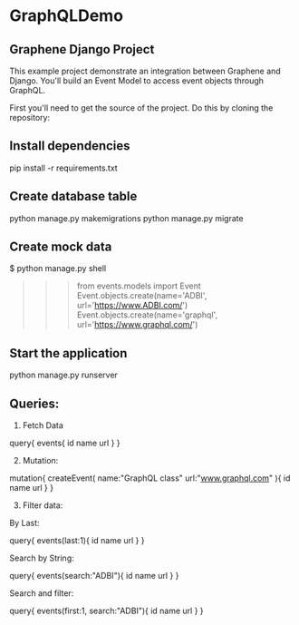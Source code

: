 # GraphQLDemo

## Graphene Django Project
This example project demonstrate an integration between Graphene and Django. You'll build an Event Model to access event objects through GraphQL.

First you'll need to get the source of the project. Do this by cloning the repository:

## Install dependencies
pip install -r requirements.txt

## Create database table
python manage.py makemigrations
python manage.py migrate

## Create mock data
$ python manage.py shell
>>> from events.models import Event
>>> Event.objects.create(name='ADBI', url='https://www.ADBI.com/')
>>> Event.objects.create(name='graphql', url='https://www.graphql.com/')

## Start the application
python manage.py runserver

## Queries:

1. Fetch Data

query{
    events{
        id
        name
        url
    }
}


2. Mutation:

mutation{
    createEvent(
        name:"GraphQL class"
        url:"www.graphql.com"
        ){
            id
            name
            url
        }
}

3. Filter data:

By Last:

query{
    events(last:1){
        id
        name
        url
    }
}

Search by String:

query{
    events(search:"ADBI"){
        id
        name
        url
    }
}

Search and filter:

query{
    events(first:1, search:"ADBI"){
        id
        name
        url
    }
}
